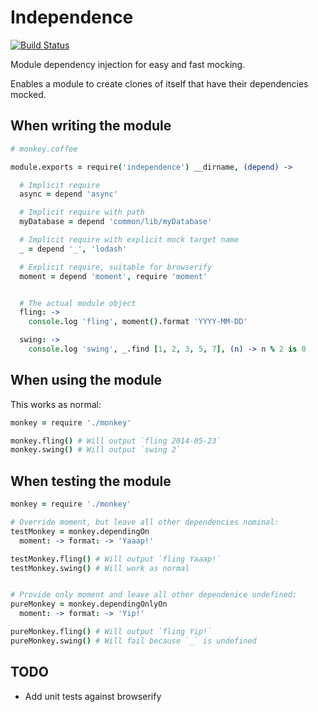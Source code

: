 Independence
============

[![Build Status](https://secure.travis-ci.org/xarvh/independence.png?branch=master)](http://travis-ci.org/xarvh/independence)

Module dependency injection for easy and fast mocking.

Enables a module to create clones of itself that have their dependencies mocked.


When writing the module
-----------------------
```coffee
# monkey.coffee

module.exports = require('independence') __dirname, (depend) ->

  # Implicit require
  async = depend 'async'

  # Implicit require with path
  myDatabase = depend 'common/lib/myDatabase'

  # Implicit require with explicit mock target name
  _ = depend '_', 'lodash'

  # Explicit require, suitable for browserify
  moment = depend 'moment', require 'moment'


  # The actual module object
  fling: ->
    console.log 'fling', moment().format 'YYYY-MM-DD'

  swing: ->
    console.log 'swing', _.find [1, 2, 3, 5, 7], (n) -> n % 2 is 0
```


When using the module
---------------------
This works as normal:
```coffee
monkey = require './monkey'

monkey.fling() # Will output `fling 2014-05-23`
monkey.swing() # Will output `swing 2`
```


When testing the module
-----------------------
```coffee
monkey = require './monkey'

# Override moment, but leave all other dependencies nominal:
testMonkey = monkey.dependingOn
  moment: -> format: -> 'Yaaap!'

testMonkey.fling() # Will output `fling Yaaap!`
testMonkey.swing() # Will work as normal


# Provide only moment and leave all other dependenice undefined:
pureMonkey = monkey.dependingOnlyOn
  moment: -> format: -> 'Yip!'

pureMonkey.fling() # Will output `fling Yip!`
pureMonkey.swing() # Will fail because `_` is undefined
```


TODO
----

* Add unit tests against browserify


